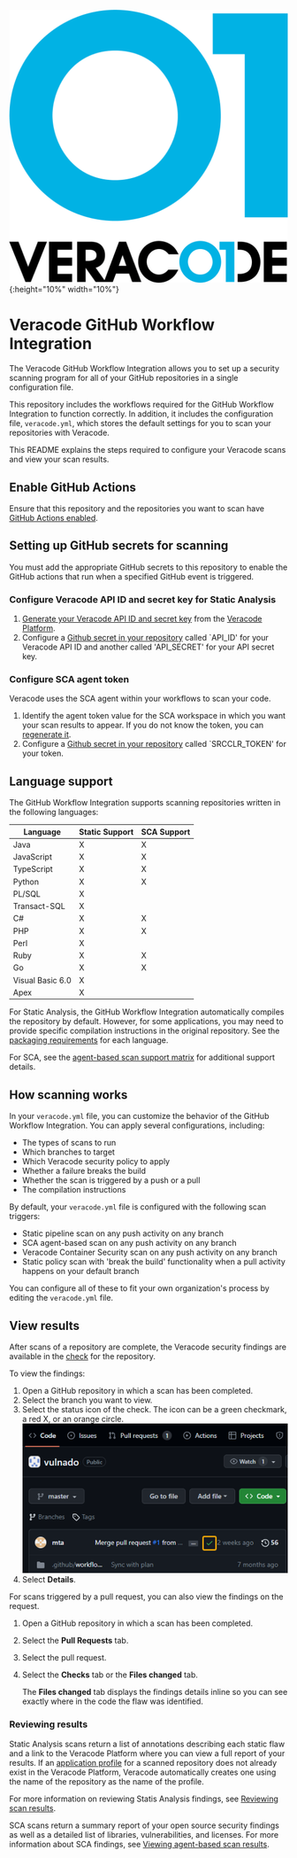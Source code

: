 ![Veracode](imgs/vclogo.png){:height="10%" width="10%"}

# Veracode GitHub Workflow Integration 

The Veracode GitHub Workflow Integration allows you to set up a security scanning program for all of your GitHub repositories in a single configuration file.

This repository includes the workflows required for the GitHub Workflow Integration to function correctly. In addition, it includes the configuration file, `veracode.yml`, which stores the default settings for you to scan your repositories with Veracode.

This README explains the steps required to configure your Veracode scans and view your scan results.

## Enable GitHub Actions

Ensure that this repository and the repositories you want to scan have [GitHub Actions enabled](https://docs.github.com/en/repositories/managing-your-repositorys-settings-and-features/enabling-features-for-your-repository/managing-github-actions-settings-for-a-repository).

## Setting up GitHub secrets for scanning

You must add the appropriate GitHub secrets to this repository to enable the GitHub actions that run when a specified GitHub event is triggered.

### Configure Veracode API ID and secret key for Static Analysis

1. [Generate your Veracode API ID and secret key](https://docs.veracode.com/r/t_create_api_creds) from the [Veracode Platform](https://analysiscenter.veracode.com/auth/index.jsp#APICredentialsGenerator).
2. Configure a [Github secret in your repository](https://docs.github.com/en/actions/security-guides/using-secrets-in-github-actions#creating-secrets-for-a-repository) called `API_ID' for your Veracode API ID and another called 'API_SECRET' for your API secret key.

### Configure SCA agent token

Veracode uses the SCA agent within your workflows to scan your code.  

1. Identify the agent token value for the SCA workspace in which you want your scan results to appear. If you do not know the token, you can [regenerate it](https://docs.veracode.com/r/Regenerate_Veracode_SCA_Agent_Tokens). 
2. Configure a [Github secret in your repository](https://docs.github.com/en/actions/security-guides/using-secrets-in-github-actions#creating-secrets-for-a-repository) called `SRCCLR_TOKEN' for your token.

## Language support

The GitHub Workflow Integration supports scanning repositories written in the following languages:

| Language         | Static Support | SCA Support |
|------------------|----------------|-------------|
| Java             | X              | X           |
| JavaScript       | X              | X           |
| TypeScript       | X              | X           |
| Python           | X              | X           |
| PL/SQL           | X              |             |
| Transact-SQL     | X              |             |
| C#               | X              | X           |
| PHP              | X              | X           |
| Perl             | X              |             |
| Ruby             | X              | X           |
| Go               | X              | X           |
| Visual Basic 6.0 | X              |             |
| Apex             | X              |             |

For Static Analysis, the GitHub Workflow Integration automatically compiles the repository by default. However, for some applications, you may need to provide specific compilation instructions in the original repository. See the [packaging requirements](https://docs.veracode.com/r/compilation_packaging) for each language.

For SCA, see the [agent-based scan support matrix](https://docs.veracode.com/r/c_sc_agent_languages) for additional support details.

## How scanning works

In your `veracode.yml` file, you can customize the behavior of the GitHub Workflow Integration. You can apply several configurations, including: 
- The types of scans to run
- Which branches to target
- Which Veracode security policy to apply
- Whether a failure breaks the build
- Whether the scan is triggered by a push or a pull
- The compilation instructions

By default, your `veracode.yml` file is configured with the following scan triggers:
- Static pipeline scan on any push activity on any branch
- SCA agent-based scan on any push activity on any branch
- Veracode Container Security scan on any push activity on any branch
- Static policy scan with 'break the build' functionality when a pull activity happens on your default branch

You can configure all of these to fit your own organization's process by editing the `veracode.yml` file.

## View results

After scans of a repository are complete, the Veracode security findings are available in the [check](https://docs.github.com/en/pull-requests/collaborating-with-pull-requests/collaborating-on-repositories-with-code-quality-features/about-status-checks#checks) for the repository. 

To view the findings: 

1. Open a GitHub repository in which a scan has been completed.
2. Select the branch you want to view.
3. Select the status icon of the check. The icon can be a green checkmark, a red X, or an orange circle.
   ![repo_check.png](imgs/repo_check.png)
4. Select **Details**. 

For scans triggered by a pull request, you can also view the findings on the request. 

1. Open a GitHub repository in which a scan has been completed.
2. Select the **Pull Requests** tab.
3. Select the pull request.
4. Select the **Checks** tab or the **Files changed** tab.

   The **Files changed** tab displays the findings details inline so you can see exactly where in the code the flaw was identified.

### Reviewing results

Static Analysis scans return a list of annotations describing each static flaw and a link to the Veracode Platform where you can view a full report of your results. If an [application profile](https://docs.veracode.com/r/request_profile) for a scanned repository does not already exist in the Veracode Platform, Veracode automatically creates one using the name of the repository as the name of the profile. 

For more information on reviewing Statis Analysis findings, see [Reviewing scan results](https://docs.veracode.com/r/review_results).

SCA scans return a summary report of your open source security findings as well as a detailed list of libraries, vulnerabilities, and licenses. For more information about SCA findings, see [Viewing agent-based scan results](https://docs.veracode.com/r/Viewing_Agent_Based_Scan_Results).

